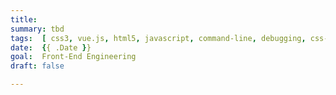 ```yaml
---
title: 
summary: tbd
tags:  [ css3, vue.js, html5, javascript, command-line, debugging, css-grid, editor, hugo, flinto, html, parcel, sketch ]
date:  {{ .Date }}
goal:  Front-End Engineering
draft: false

---
```


